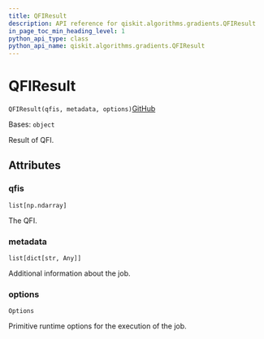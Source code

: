 ```yaml
---
title: QFIResult
description: API reference for qiskit.algorithms.gradients.QFIResult
in_page_toc_min_heading_level: 1
python_api_type: class
python_api_name: qiskit.algorithms.gradients.QFIResult
---
```


# QFIResult

<span id="qiskit.algorithms.gradients.QFIResult" />

`QFIResult(qfis, metadata, options)`[GitHub](https://github.com/qiskit/qiskit/tree/stable/0.40/qiskit/algorithms/gradients/qfi_result.py "view source code")

Bases: `object`

Result of QFI.

## Attributes

<span id="qiskit.algorithms.gradients.QFIResult.qfis" />

### qfis

`list[np.ndarray]`

The QFI.

<span id="qiskit.algorithms.gradients.QFIResult.metadata" />

### metadata

`list[dict[str, Any]]`

Additional information about the job.

<span id="qiskit.algorithms.gradients.QFIResult.options" />

### options

`Options`

Primitive runtime options for the execution of the job.

